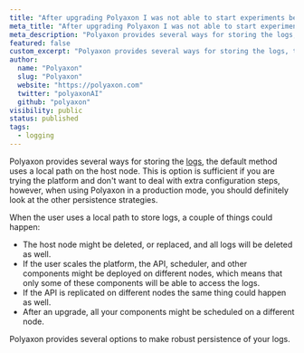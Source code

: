 ```yaml
---
title: "After upgrading Polyaxon I was not able to start experiments because of failed builds."
meta_title: "After upgrading Polyaxon I was not able to start experiments, jobs, and notebooks, because of failed builds, the code was not there anymore. - FAQ"
meta_description: "Polyaxon provides several ways for storing the logs, the default method uses a local path on the host node."
featured: false
custom_excerpt: "Polyaxon provides several ways for storing the logs, the default method uses a local path on the host node."
author:
  name: "Polyaxon"
  slug: "Polyaxon"
  website: "https://polyaxon.com"
  twitter: "polyaxonAI"
  github: "polyaxon"
visibility: public
status: published
tags:
  - logging
---
```


Polyaxon provides several ways for storing the [logs](/docs/setup/connections/#artifactsstore), the default method uses a local path on the host node.
This is option is sufficient if you are trying the platform and don't want to deal with extra configuration steps, however, when using Polyaxon in a production mode,
you should definitely look at the other persistence strategies.

When the user uses a local path to store logs, a couple of things could happen:
 * The host node might be deleted, or replaced, and all logs will be deleted as well.
 * If the user scales the platform, the API, scheduler, and other components might be deployed on different nodes, which means that only some of these components will be able to access the logs.
 * If the API is replicated on different nodes the same thing could happen as well.
 * After an upgrade, all your components might be scheduled on a different node.

Polyaxon provides several options to make robust persistence of your logs.
